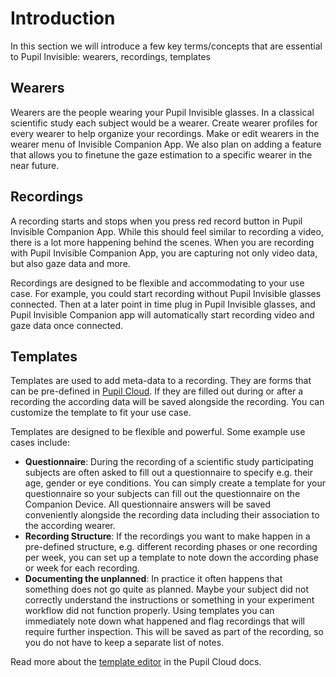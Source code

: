 # Introduction
In this section we will introduce a few key terms/concepts that are essential to Pupil Invisible: wearers, recordings, templates

## Wearers
Wearers are the people wearing your Pupil Invisible glasses. In a classical scientific study each subject would be a wearer. Create wearer profiles for every wearer to  help organize your recordings. Make or edit wearers in the wearer menu of Invisible Companion App. We also plan on adding a feature that allows you to finetune the gaze estimation to a specific wearer in the near future.

## Recordings
A recording starts and stops when you press red record button in Pupil Invisible Companion App. While this should feel similar to recording a video, there is a lot more happening behind the scenes. When you are recording with Pupil Invisible Companion App, you are capturing not only video data, but also gaze data and more. 

Recordings are designed to be flexible and accommodating to your use case. For example, you could start recording without Pupil Invisible glasses connected. Then at a later point in time plug in Pupil Invisible glasses, and Pupil Invisible Companion app will automatically start recording video and gaze data once connected. 

## Templates
Templates are used to add meta-data to a recording. They are forms that can be pre-defined in [Pupil Cloud](/cloud). If they are filled out during or after a recording the according data will be saved alongside the recording. You can customize the template to fit your use case.

Templates are designed to be flexible and powerful. Some example use cases include:

- **Questionnaire**: During the recording of a scientific study participating subjects are often asked to fill out a questionnaire to specify e.g. their age, gender or eye conditions. You can simply create a template for your questionnaire so your subjects can fill out the questionnaire on the Companion Device. All questionnaire answers will be saved conveniently alongside the recording data including their association to the according wearer.
- **Recording Structure**: If the recordings you want to make happen in a pre-defined structure, e.g. different recording phases or one recording per week, you can set up a template to note down the according phase or week for each recording.
- **Documenting the unplanned**: In practice it often happens that something does not go quite as planned. Maybe your subject did not correctly understand the instructions or something in your experiment workflow did not function properly. Using templates you can immediately note down what happened and flag recordings that will require further inspection. This will be saved as part of the recording, so you do not have to keep a separate list of notes.

Read more about the [template editor](/cloud/user-guide/template-editor) in the Pupil Cloud docs.


